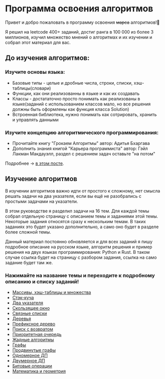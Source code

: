 # Программа освоения алгоритмов

Привет и добро пожаловать в программу освоения ~~марса~~ алгоритмов!🚀

Я решил на leetcode 400+ заданий, достиг ранга в 100 000 из более 3 миллионов, изучил множество мнений о алгоритмах и их изучении и собрал этот материал для вас.

## До изучения алгоритмов:

### Изучите основы языка:
* Базовые типы - целые и дробные числа, строки, списки, хэш-таблицы(словари)
* Функции, как они реализованны в языке и как их создавать
* Классы - достататочно просто понимать как реализованы в языке(заданий с использованием классов мало, но все решения должны быть оформлены как функция класса Solution)
* Встроенная библиотека, нужно понимать как сотрировать, хранить и управлять данными

### Изучите концепцию алгоритмического программирования:
* Прочитайте книгу "Грокаем Алгоритмы" автор: Адитья Бхаргава
* Дополнить знания книгой "Карьера программиста" автор: Гэйл Лакман Макдауэлл, раздел с решением задач оставьте "на потом"


Подробнее -> [в этом посте](https://www.t.me/a_cup_of_code/83).

## Изучение алгоритмов

В изучении алгоритмов важно идти от простого к сложному, нет смысла решать задачи на два указателя, если вы ещё не разобрались с простыми задачами на указатели.

В этом руководстве я разделил задачи на 16 тем. Для каждой темы собрал отдельную страницу с описанием темы и заданиями этой темы. Некоторые задания относятся сразу к нескольким темам. В таких заданиях это будет указано дополнительно, а само оно будет в разделе более сложной темы.

Данный материал постоянно обновляется и для всех заданий я пишу подробное описание на русском языке, алгоритм решения и пример решения на двух языках программирования: Python и Rust. В таком случае ссылка будет на страницу с разбором задания, ссылка на само задание будет там же.

### **Нажимайте на название темы и переходите к подробному описанию и списку заданий!**

* [Массивы, хэш-таблицы и множества](arrays/index.md)
* [Стэк-куча](stack_heap/index.md)
* [Два указателя](two_pointers/index.md)
* [Скользящее окно](sliding_window/index.md)
* [Связные списки](linked_lists/index.md)
* [Деревья](trees/index.md)
* [Префиксное дерево](trie/index.md)
* [Поиск с возвратом](backtracking/index.md)
* [Приоритетная очередь](priority_queue/index.md)
* [Жадные алгоритмы](greedy_algorithms/index.md)
* [Графы](graphs/index.md)
* [Продвинутые графы](advanced_graphs/index.md)
* [Одномерное ДП](1d_dp/index.md)
* [Двумерное ДП](2d_dp/index.md)
* [Битовые операции](bit_operations/index.md)
* [Математика и геометрия](math_and_geometry/index.md)

